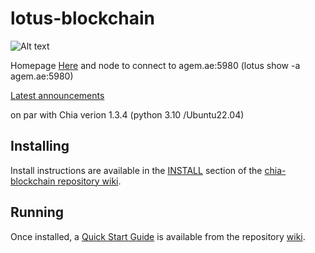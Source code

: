 # lotus-blockchain

![Alt text](https://agem.ae/lotus_ascii.png)

Homepage [Here](https://lotusgang.org) and node to connect to agem.ae:5980 (lotus show -a agem.ae:5980)

[Latest announcements](https://lotusgang.org/latest.html)

on par with Chia verion 1.3.4 (python 3.10 /Ubuntu22.04)

## Installing

Install instructions are available in the
[INSTALL](https://github.com/Chia-Network/chia-blockchain/wiki/INSTALL)
section of the
[chia-blockchain repository wiki](https://github.com/Chia-Network/chia-blockchain/wiki).

## Running

Once installed, a
[Quick Start Guide](https://github.com/Chia-Network/chia-blockchain/wiki/Quick-Start-Guide)
is available from the repository
[wiki](https://github.com/Chia-Network/chia-blockchain/wiki).
